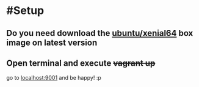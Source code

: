 #Setup
======


## Do you need download the [ubuntu/xenial64](https://atlas.hashicorp.com/ubuntu/boxes/xenial64) box image on latest version

## Open terminal and execute ~~vagrant up~~

go to [localhost:9001](http://localhost:9001/) and be happy! :p
